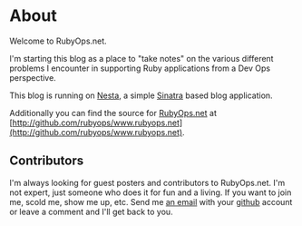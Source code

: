 # About
 
Welcome to RubyOps.net.

I'm starting this blog as a place to "take notes" on the various different problems I encounter in supporting Ruby applications from a Dev Ops perspective. 

This blog is running on [Nesta][Nesta], a simple [Sinatra](http://www.sinatrarb.com/) based blog application.

Additionally you can find the source for [RubyOps.net](http://www.rubyops.net/) at [http://github.com/rubyops/www.rubyops.net](http://github.com/rubyops/www.rubyops.net).

## Contributors

I'm always looking for guest posters and contributors to RubyOps.net. I'm not expert, just someone who does it for fun and a living. If you want to join me, scold me, show me up, etc. Send me [an email](mailto:joshua@mervine.net) with your [github](http://github.com/) account or leave a comment and I'll get back to you.

[Nesta]: http://nestacms.com/ "NestaCMS.com"

